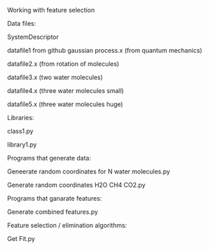Working with feature selection

Data files:

SystemDescriptor

datafile1 from github gaussian process.x (from quantum mechanics)

datafile2.x  (from rotation of molecules)

datafile3.x (two water molecules)

datafile4.x (three water molecules small)

datafile5.x (three water molecules huge)

Libraries:

class1.py

library1.py

Programs that generate data:

Geneerate random coordinates for N water molecules.py

Generate random coordinates H2O CH4 CO2.py

Programs that ganarate features:

Generate combined features.py

Feature selection / elimination algorithms:

Get Fit.py
